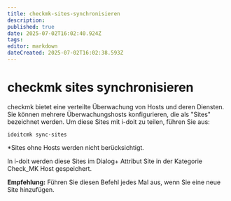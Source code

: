 ```yaml
---
title: checkmk-sites-synchronisieren
description: 
published: true
date: 2025-07-02T16:02:40.924Z
tags: 
editor: markdown
dateCreated: 2025-07-02T16:02:38.593Z
---
```


# checkmk sites synchronisieren

checkmk bietet eine verteilte Überwachung von Hosts und deren Diensten. Sie können mehrere Überwachungshosts konfigurieren, die als "Sites" bezeichnet werden. Um diese Sites mit i-doit zu teilen, führen Sie aus:

```shell
idoitcmk sync-sites
```

\*Sites ohne Hosts werden nicht berücksichtigt.

In i-doit werden diese Sites im Dialog+ Attribut Site in der Kategorie Check_MK Host gespeichert.

**Empfehlung:** Führen Sie diesen Befehl jedes Mal aus, wenn Sie eine neue Site hinzufügen.

